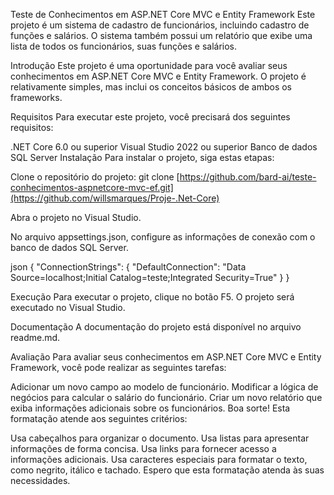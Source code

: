 Teste de Conhecimentos em ASP.NET Core MVC e Entity Framework
Este projeto é um sistema de cadastro de funcionários, incluindo cadastro de funções e salários. O sistema também possui um relatório que exibe uma lista de todos os funcionários, suas funções e salários.

Introdução
Este projeto é uma oportunidade para você avaliar seus conhecimentos em ASP.NET Core MVC e Entity Framework. O projeto é relativamente simples, mas inclui os conceitos básicos de ambos os frameworks.

Requisitos
Para executar este projeto, você precisará dos seguintes requisitos:

.NET Core 6.0 ou superior
Visual Studio 2022 ou superior
Banco de dados SQL Server
Instalação
Para instalar o projeto, siga estas etapas:

Clone o repositório do projeto:
git clone [https://github.com/bard-ai/teste-conhecimentos-aspnetcore-mvc-ef.git](https://github.com/willsmarques/Proje-.Net-Core)

Abra o projeto no Visual Studio.

No arquivo appsettings.json, configure as informações de conexão com o banco de dados SQL Server.

json
{
"ConnectionStrings": {
"DefaultConnection": "Data Source=localhost;Initial Catalog=teste;Integrated Security=True"
}
}

Execução
Para executar o projeto, clique no botão F5. O projeto será executado no Visual Studio.

Documentação
A documentação do projeto está disponível no arquivo readme.md.

Avaliação
Para avaliar seus conhecimentos em ASP.NET Core MVC e Entity Framework, você pode realizar as seguintes tarefas:

Adicionar um novo campo ao modelo de funcionário.
Modificar a lógica de negócios para calcular o salário do funcionário.
Criar um novo relatório que exiba informações adicionais sobre os funcionários.
Boa sorte!
Esta formatação atende aos seguintes critérios:

Usa cabeçalhos para organizar o documento.
Usa listas para apresentar informações de forma concisa.
Usa links para fornecer acesso a informações adicionais.
Usa caracteres especiais para formatar o texto, como negrito, itálico e tachado.
Espero que esta formatação atenda às suas necessidades.
